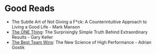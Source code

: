 # Good Reads

- The Subtle Art of Not Giving a F\*ck: A Counterintuitive Approach to Living a Good Life - Mark Manson
- [The ONE Thing](./the-one-thing.md): The Surprisingly Simple Truth Behind Extraordinary Results - Gary Keller
- [The Best Team Wins](./the-best-team-wins.md): The New Science of High Performance - Adrian Gostik
